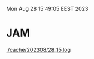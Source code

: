 Mon Aug 28 15:49:05 EEST 2023
# JAM
<a href='./cache/202308/28_15.log'>./cache/202308/28_15.log</a>
